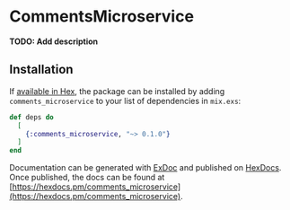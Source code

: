 # CommentsMicroservice

**TODO: Add description**

## Installation

If [available in Hex](https://hex.pm/docs/publish), the package can be installed
by adding `comments_microservice` to your list of dependencies in `mix.exs`:

```elixir
def deps do
  [
    {:comments_microservice, "~> 0.1.0"}
  ]
end
```

Documentation can be generated with [ExDoc](https://github.com/elixir-lang/ex_doc)
and published on [HexDocs](https://hexdocs.pm). Once published, the docs can
be found at [https://hexdocs.pm/comments_microservice](https://hexdocs.pm/comments_microservice).

